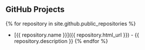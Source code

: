 ## GitHub Projects

{% for repository in site.github.public_repositories %}
  * [{{ repository.name }}]({{ repository.html_url }}) - {{ repository.description }}
{% endfor %}
